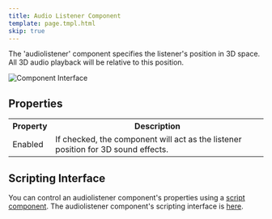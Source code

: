 ```yaml
---
title: Audio Listener Component
template: page.tmpl.html
skip: true
---
```


The 'audiolistener' component specifies the listener's position in 3D space. All 3D audio playback will be relative to this position.

<img alt="Component Interface" src="/images/platform/component_audiolistener.png" />

## Properties

<table class="table table-striped">
    <col class="property-name"></col>
    <col class="property-description"></col>
    <tr><th>Property</th><th>Description</th></tr>
    <tr><td>Enabled</td><td>If checked, the component will act as the listener position for 3D sound effects.</td></tr>
</table>

## Scripting Interface

You can control an audiolistener component's properties using a [script component][script_component]. The audiolistener component's scripting interface is [here][docs].

[script_component]: /user-manual/packs/entities/components/script
[docs]: /engine/api/stable/symbols/pc.fw.AudioListenerComponent.html
